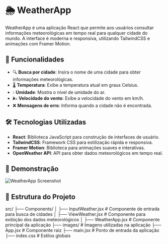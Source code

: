 # 🌦️ WeatherApp

WeatherApp é uma aplicação React que permite aos usuários consultar informações meteorológicas em tempo real para qualquer cidade do mundo. A interface é moderna e responsiva, utilizando TailwindCSS e animações com Framer Motion.

## 🚀 Funcionalidades

- 🔍 **Busca por cidade**: Insira o nome de uma cidade para obter informações meteorológicas.
- 🌡️ **Temperatura**: Exibe a temperatura atual em graus Celsius.
- 💧 **Umidade**: Mostra o nível de umidade do ar.
- 🌬️ **Velocidade do vento**: Exibe a velocidade do vento em km/h.
- ❌ **Mensagens de erro**: Informa quando a cidade não é encontrada.

## 🛠️ Tecnologias Utilizadas

- **React**: Biblioteca JavaScript para construção de interfaces de usuário.
- **TailwindCSS**: Framework CSS para estilização rápida e responsiva.
- **Framer Motion**: Biblioteca para animações suaves e interativas.
- **OpenWeather API**: API para obter dados meteorológicos em tempo real.

## 📸 Demonstração

![WeatherApp Screenshot](src/images/screenshot.png)

## 📂 Estrutura do Projeto

src/ ├── Components/ │ ├── InputWeather.jsx # Componente de entrada para busca de cidades │ ├── ViewWeather.jsx # Componente para exibição dos dados meteorológicos │ ├── WeatherApp.jsx # Componente principal da aplicação ├── images/ # Imagens utilizadas na aplicação ├── App.jsx # Componente raiz ├── main.jsx # Ponto de entrada da aplicação ├── index.css # Estilos globais
